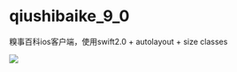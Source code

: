 # qiushibaike_9_0
糗事百科ios客户端，使用swift2.0 + autolayout + size classes


![](https://github.com/sidetlw/qiushibaike_9_0/blob/master/%E6%88%AA%E5%9B%BE/qsbk.gif)
